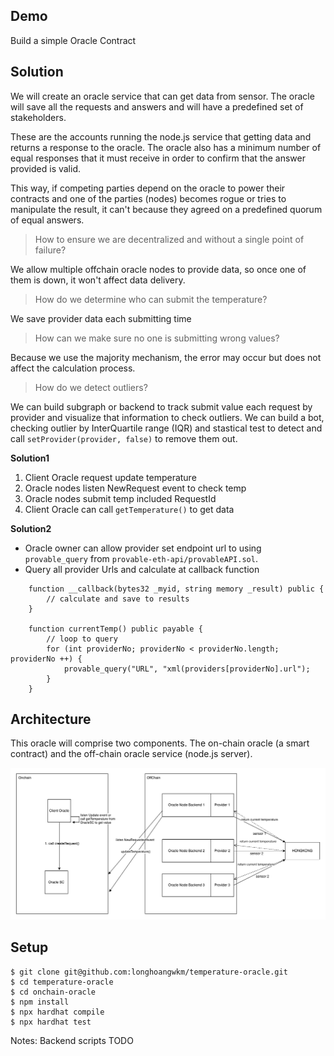 ## Demo
Build a simple  Oracle Contract

## Solution

We will create an oracle service that can get data from sensor. The oracle will save all the requests and answers and will have a predefined set of stakeholders.

These are the accounts running the node.js service that getting data and returns a response to the oracle. The oracle also has a minimum number of equal responses that it must receive in order to confirm that the answer provided is valid.

This way, if competing parties depend on the oracle to power their contracts and one of the parties (nodes) becomes rogue or tries to manipulate the result, it can't because they agreed on a predefined quorum of equal answers.

> How to ensure we are decentralized and without a single point of failure?

We allow multiple offchain oracle nodes to provide data, so once one of them is down, it won't affect data delivery.

> How do we determine who can submit the temperature?

We save provider data each submitting time

> How can we make sure no one is submitting wrong values? 

Because we use the majority mechanism, the error may occur but does not affect the calculation process.

> How do we detect outliers?

We can build subgraph or backend to track submit value each request by provider and visualize that information to check outliers.
We can build a bot, checking outlier by InterQuartile range (IQR) and stastical test to detect and call `setProvider(provider, false)` to remove them out.

**Solution1**

1. Client Oracle request update temperature
2. Oracle nodes listen NewRequest event to check temp
3. Oracle nodes submit temp included RequestId
4. Client Oracle can call `getTemperature()` to get data

**Solution2**

- Oracle owner can allow provider set endpoint url to using `provable_query` from `provable-eth-api/provableAPI.sol`.
- Query all provider Urls and calculate at callback function
```
    function __callback(bytes32 _myid, string memory _result) public {
        // calculate and save to results
    }

    function currentTemp() public payable {
        // loop to query
        for (int providerNo; providerNo < providerNo.length; providerNo ++) {
            provable_query("URL", "xml(providers[providerNo].url");
        }
    }
```
## Architecture

This oracle will comprise two components. The on-chain oracle (a smart contract) and the off-chain oracle service (node.js server).

<img src="https://github.com/longhoangwkm/temperature-oracle/blob/master/docs/image/temp-oracle.png" alt="System Diagram">

## Setup

```
$ git clone git@github.com:longhoangwkm/temperature-oracle.git
$ cd temperature-oracle
$ cd onchain-oracle
$ npm install
$ npx hardhat compile
$ npx hardhat test
```

Notes: Backend scripts TODO